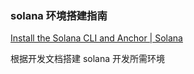 ### solana 环境搭建指南

[Install the Solana CLI and Anchor | Solana](https://solana.com/zh/docs/intro/installation)

根据开发文档搭建 solana 开发所需环境